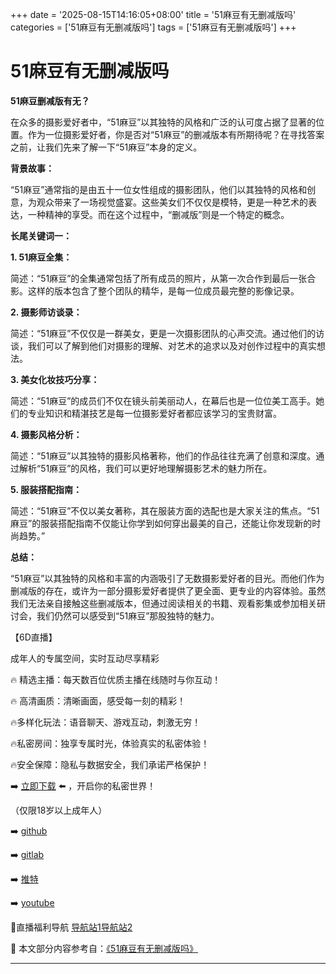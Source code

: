 +++
date = '2025-08-15T14:16:05+08:00'
title = '51麻豆有无删减版吗'
categories = ['51麻豆有无删减版吗']
tags = ['51麻豆有无删减版吗']
+++

# 51麻豆有无删减版吗

**51麻豆删减版有无？**

在众多的摄影爱好者中，“51麻豆”以其独特的风格和广泛的认可度占据了显著的位置。作为一位摄影爱好者，你是否对“51麻豆”的删减版本有所期待呢？在寻找答案之前，让我们先来了解一下“51麻豆”本身的定义。

**背景故事：**

“51麻豆”通常指的是由五十一位女性组成的摄影团队，他们以其独特的风格和创意，为观众带来了一场视觉盛宴。这些美女们不仅仅是模特，更是一种艺术的表达，一种精神的享受。而在这个过程中，“删减版”则是一个特定的概念。

**长尾关键词一：**

**1. 51麻豆全集：**

简述：“51麻豆”的全集通常包括了所有成员的照片，从第一次合作到最后一张合影。这样的版本包含了整个团队的精华，是每一位成员最完整的影像记录。

**2. 摄影师访谈录：**

简述：“51麻豆”不仅仅是一群美女，更是一次摄影团队的心声交流。通过他们的访谈，我们可以了解到他们对摄影的理解、对艺术的追求以及对创作过程中的真实想法。

**3. 美女化妆技巧分享：**

简述：“51麻豆”的成员们不仅在镜头前美丽动人，在幕后也是一位位美工高手。她们的专业知识和精湛技艺是每一位摄影爱好者都应该学习的宝贵财富。

**4. 摄影风格分析：**

简述：“51麻豆”以其独特的摄影风格著称，他们的作品往往充满了创意和深度。通过解析“51麻豆”的风格，我们可以更好地理解摄影艺术的魅力所在。

**5. 服装搭配指南：**

简述：“51麻豆”不仅以美女著称，其在服装方面的选配也是大家关注的焦点。“51麻豆”的服装搭配指南不仅能让你学到如何穿出最美的自己，还能让你发现新的时尚趋势。”

**总结：**

“51麻豆”以其独特的风格和丰富的内涵吸引了无数摄影爱好者的目光。而他们作为删减版的存在，或许为一部分摄影爱好者提供了更全面、更专业的内容体验。虽然我们无法亲自接触这些删减版本，但通过阅读相关的书籍、观看影集或参加相关研讨会，我们仍然可以感受到“51麻豆”那股独特的魅力。

【6D直播】

 成年人的专属空间，实时互动尽享精彩

🔥 精选主播：每天数百位优质主播在线随时与你互动！

🔥 高清画质：清晰画面，感受每一刻的精彩！

🔥多样化玩法：语音聊天、游戏互动，刺激无穷！

🔥私密房间：独享专属时光，体验真实的私密体验！

🔥安全保障：隐私与数据安全，我们承诺严格保护！

➡️ [立即下载](https://down123.s3.ap-east-1.amazonaws.com/down/down.html?channelCode=blog) ⬅️ ，开启你的私密世界！

 （仅限18岁以上成年人）

➡️ [github](https://aldult-live.github.io/)

➡️ [gitlab](https://seo-09598d.gitlab.io/)

➡️ [推特](https://x.com/wegame33)

➡️ [youtube](https://www.youtube.com/@6Dlive)

🔞直播福利导航   [导航站1](https://webstack-86085a.gitlab.io/)[导航站2](https://onlygit123-2.github.io/)

📘 本文部分内容参考自：[《51麻豆有无删减版吗》](https://webstack-hugo-10.pages.dev/)

---
